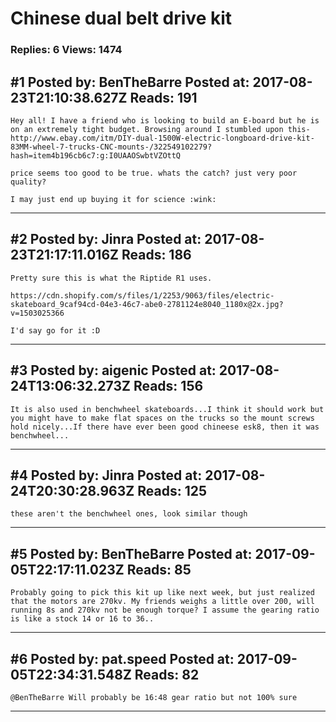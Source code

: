 # Chinese dual belt drive kit

### Replies: 6 Views: 1474

## \#1 Posted by: BenTheBarre Posted at: 2017-08-23T21:10:38.627Z Reads: 191

```
Hey all! I have a friend who is looking to build an E-board but he is on an extremely tight budget. Browsing around I stumbled upon this-
http://www.ebay.com/itm/DIY-dual-1500W-electric-longboard-drive-kit-83MM-wheel-7-trucks-CNC-mounts-/322549102279?hash=item4b196cb6c7:g:I0UAAOSwbtVZOttQ

price seems too good to be true. whats the catch? just very poor quality? 

I may just end up buying it for science :wink:
```

---
## \#2 Posted by: Jinra Posted at: 2017-08-23T21:17:11.016Z Reads: 186

```
Pretty sure this is what the Riptide R1 uses.

https://cdn.shopify.com/s/files/1/2253/9063/files/electric-skateboard_9caf94cd-04e3-46c7-abe0-2781124e8040_1180x@2x.jpg?v=1503025366

I'd say go for it :D
```

---
## \#3 Posted by: aigenic Posted at: 2017-08-24T13:06:32.273Z Reads: 156

```
It is also used in benchwheel skateboards...I think it should work but you might have to make flat spaces on the trucks so the mount screws hold nicely...If there have ever been good chineese esk8, then it was benchwheel...
```

---
## \#4 Posted by: Jinra Posted at: 2017-08-24T20:30:28.963Z Reads: 125

```
these aren't the benchwheel ones, look similar though
```

---
## \#5 Posted by: BenTheBarre Posted at: 2017-09-05T22:17:11.023Z Reads: 85

```
Probably going to pick this kit up like next week, but just realized that the motors are 270kv. My friends weighs a little over 200, will running 8s and 270kv not be enough torque? I assume the gearing ratio is like a stock 14 or 16 to 36..
```

---
## \#6 Posted by: pat.speed Posted at: 2017-09-05T22:34:31.548Z Reads: 82

```
@BenTheBarre Will probably be 16:48 gear ratio but not 100% sure
```

---
